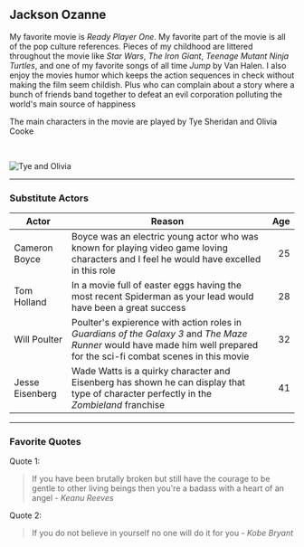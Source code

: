 ## Jackson Ozanne

My favorite movie is *Ready Player One*. My favorite part of the movie is all of the pop culture references. 
Pieces of my childhood are littered throughout the movie like *Star Wars*, *The Iron Giant*, *Teenage Mutant Ninja Turtles*, and one of my favorite songs of all time *Jump* by Van Halen. I also enjoy the movies humor which keeps the action sequences in check without making the film seem childish. Plus who can complain about a story where a bunch of friends band together to defeat an evil corporation polluting the world's main source of happiness

The main characters in the movie are played by Tye Sheridan and Olivia Cooke

<br>

![Tye and Olivia](./Images/TyeSheridan&OliviaCooke.jpg)

---

### Substitute Actors
| Actor | Reason | Age |
|---|---|---: |
| Cameron Boyce | Boyce was an electric young actor who was known for playing video game loving characters and I feel he would have excelled in this role | 25 |
| Tom Holland | In a movie full of easter eggs having the most recent Spiderman as your lead would have been a great success | 28 |
| Will Poulter | Poulter's expierence with action roles in *Guardians of the Galaxy 3* and *The Maze Runner* would have made him well prepared for the sci-fi combat scenes in this movie | 32 |
| Jesse Eisenberg | Wade Watts is a quirky character and Eisenberg has shown he can display that type of character perfectly in the *Zombieland* franchise | 41 |

--- 

### Favorite Quotes
Quote 1: 
>If you have been brutally broken but still have the courage to be gentle to other living beings then you're a badass with a heart of an angel - *Keanu Reeves*

Quote 2:
>If you do not believe in yourself no one will do it for you - *Kobe Bryant*
